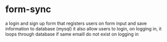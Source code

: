 # form-sync
a login and sign up form  that registers users on form input and save information to database (mysql)
it also allow users to login, on logging in, it loops through database if same emaill do not exist 
on logging in 
